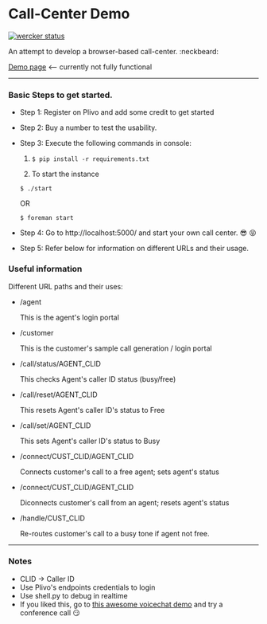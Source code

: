Call-Center Demo
================
[![wercker status](https://app.wercker.com/status/87d785e8ae74f2f010b036369a4ae76c/m "wercker status")](https://app.wercker.com/project/bykey/87d785e8ae74f2f010b036369a4ae76c)

An attempt to develop a browser-based call-center. :neckbeard:

[Demo page](http://callcenter1.herokuapp.com/) <-- currently not fully functional

***
### Basic Steps to get started.

* Step 1: Register on Plivo and add some credit to get started

* Step 2: Buy a number to test the usability.

* Step 3: Execute the following commands in console:

  1. ``` $ pip install -r requirements.txt ```

  2. To start the instance
       
   ``` $ ./start ``` 
   
   OR 
   
   ``` $ foreman start ```

* Step 4: Go to http://localhost:5000/ and start your own call center. :sunglasses: :stuck_out_tongue_closed_eyes:

* Step 5: Refer below for information on different URLs and their usage.

### Useful information

Different URL paths and their uses:
 
- /agent
  
  This is the agent's login portal

- /customer

  This is the customer's sample call generation / login portal

- /call/status/AGENT_CLID
  
  This checks Agent's caller ID status (busy/free)

- /call/reset/AGENT_CLID

  This resets Agent's caller ID's status to Free

- /call/set/AGENT_CLID

  This sets Agent's caller ID's status to Busy

- /connect/CUST_CLID/AGENT_CLID

  Connects customer's call to a free agent; sets agent's status

- /connect/CUST_CLID/AGENT_CLID
  
  Diconnects customer's call from an agent; resets agent's status

- /handle/CUST_CLID
  
  Re-routes customer's call to a busy tone if agent not free.

***

### Notes

* CLID -> Caller ID
* Use Plivo's endpoints credentials to login
* Use shell.py to debug in realtime
* If you liked this, go to [this awesome voicechat demo](http://voicechatapi.com/) and try a conference call :smirk: